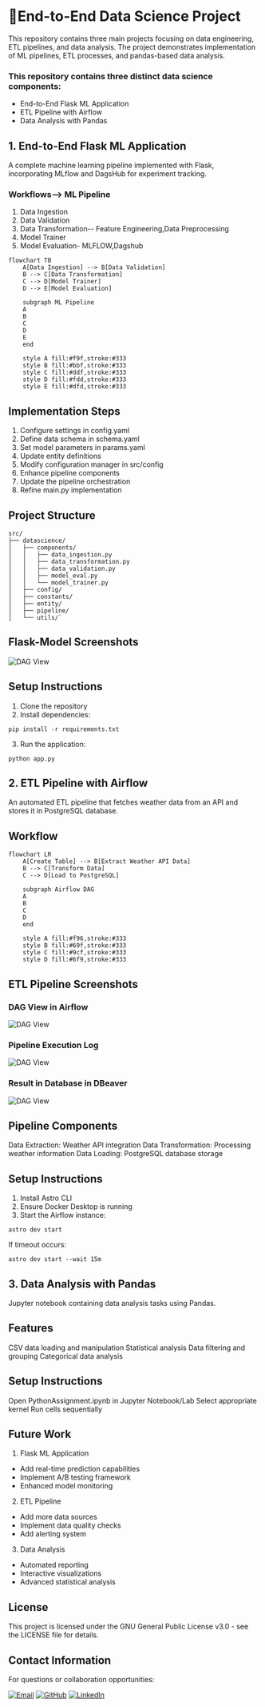# 🚀End-to-End Data Science Project

This repository contains three main projects focusing on data engineering, ETL pipelines, and data analysis. The project demonstrates implementation of ML pipelines, ETL processes, and pandas-based data analysis.

### This repository contains three distinct data science components:

- End-to-End Flask ML Application
- ETL Pipeline with Airflow
- Data Analysis with Pandas

## 1. End-to-End Flask ML Application
A complete machine learning pipeline implemented with Flask, incorporating MLflow and DagsHub for experiment tracking.

### Workflows--> ML Pipeline

1. Data Ingestion
2. Data Validation
3. Data Transformation-- Feature Engineering,Data Preprocessing
4. Model Trainer
5. Model Evaluation- MLFLOW,Dagshub

```mermaid
flowchart TB
    A[Data Ingestion] --> B[Data Validation]
    B --> C[Data Transformation]
    C --> D[Model Trainer]
    D --> E[Model Evaluation]
    
    subgraph ML Pipeline
    A
    B
    C
    D
    E
    end
    
    style A fill:#f9f,stroke:#333
    style B fill:#bbf,stroke:#333
    style C fill:#ddf,stroke:#333
    style D fill:#fdd,stroke:#333
    style E fill:#dfd,stroke:#333
```

## Implementation Steps

1. Configure settings in config.yaml
2. Define data schema in schema.yaml
3. Set model parameters in params.yaml
4. Update entity definitions
5. Modify configuration manager in src/config
6. Enhance pipeline components
7. Update the pipeline orchestration
8. Refine main.py implementation

## Project Structure

```
src/
├── datascience/
│   ├── components/
│   │   ├── data_ingestion.py
│   │   ├── data_transformation.py
│   │   ├── data_validation.py
│   │   ├── model_eval.py
│   │   └── model_trainer.py
│   ├── config/
│   ├── constants/
│   ├── entity/
│   ├── pipeline/
│   └── utils/`
```

## Flask-Model Screenshots
![DAG View](https://github.com/rahulsamant37/End-to-End-Flask-App/blob/main/src/assets/model.png)

## Setup Instructions

  1) Clone the repository
  2) Install dependencies:

```
pip install -r requirements.txt
```

  3) Run the application:

```
python app.py
```

## 2. ETL Pipeline with Airflow
An automated ETL pipeline that fetches weather data from an API and stores it in PostgreSQL database.

## Workflow
```mermaid
flowchart LR
    A[Create Table] --> B[Extract Weather API Data]
    B --> C[Transform Data]
    C --> D[Load to PostgreSQL]
    
    subgraph Airflow DAG
    A
    B
    C
    D
    end
    
    style A fill:#f96,stroke:#333
    style B fill:#69f,stroke:#333
    style C fill:#9cf,stroke:#333
    style D fill:#6f9,stroke:#333
```
## ETL Pipeline Screenshots
### DAG View in Airflow
![DAG View](https://github.com/rahulsamant37/End-to-End-Flask-App/blob/main/src/assets/airflow-etl-pipeline.png)
### Pipeline Execution Log
![DAG View](https://github.com/rahulsamant37/End-to-End-Flask-App/blob/main/src/assets/log-etl-airflow.png)
### Result in Database in DBeaver
![DAG View](https://github.com/rahulsamant37/End-to-End-Flask-App/blob/main/src/assets/data-view.png)

## Pipeline Components
Data Extraction: Weather API integration
Data Transformation: Processing weather information
Data Loading: PostgreSQL database storage

## Setup Instructions

  1) Install Astro CLI
  2) Ensure Docker Desktop is running
  3) Start the Airflow instance:
  ```
  astro dev start
  ```

  If timeout occurs:
  ```
  astro dev start --wait 15m
  ```

## 3. Data Analysis with Pandas
Jupyter notebook containing data analysis tasks using Pandas.

## Features

CSV data loading and manipulation
Statistical analysis
Data filtering and grouping
Categorical data analysis

## Setup Instructions

Open PythonAssignment.ipynb in Jupyter Notebook/Lab
Select appropriate kernel
Run cells sequentially

## Future Work

1. Flask ML Application

- Add real-time prediction capabilities
- Implement A/B testing framework
- Enhanced model monitoring


2. ETL Pipeline

- Add more data sources
- Implement data quality checks
- Add alerting system


3. Data Analysis

- Automated reporting
- Interactive visualizations
- Advanced statistical analysis


## License
This project is licensed under the GNU General Public License v3.0 - see the LICENSE file for details.

## Contact Information
For questions or collaboration opportunities:

[![Email](https://img.shields.io/badge/Email-D14836?style=for-the-badge&logo=gmail&logoColor=white)](mailto:rahulsamantcoc2@gmail.com)  [![GitHub](https://img.shields.io/badge/GitHub-181717?style=for-the-badge&logo=github&logoColor=white)](https://github.com/rahulsamant37/)  [![LinkedIn](https://img.shields.io/badge/LinkedIn-0077B5?style=for-the-badge&logo=linkedin&logoColor=white)](https://www.linkedin.com/in/rahul-samant-kb37/)
